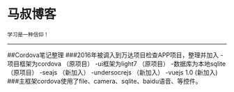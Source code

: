 马叔博客
===================================
    学习是一种信仰！
-----------------------------------
##Cordova笔记整理
###2016年被调入到万达项目检查APP项目，整理并加入
-项目框架为cordova  （原项目）
-ui框架为light7    （原项目）
-数据库为本地sqlite （原项目）
-seajs             （新加入）
-undersocrejs      （新加入）
-vuejs 1.0          (新加入)
###主框架cordova使用了file、camera、sqlite、baidu语音、等控件。
